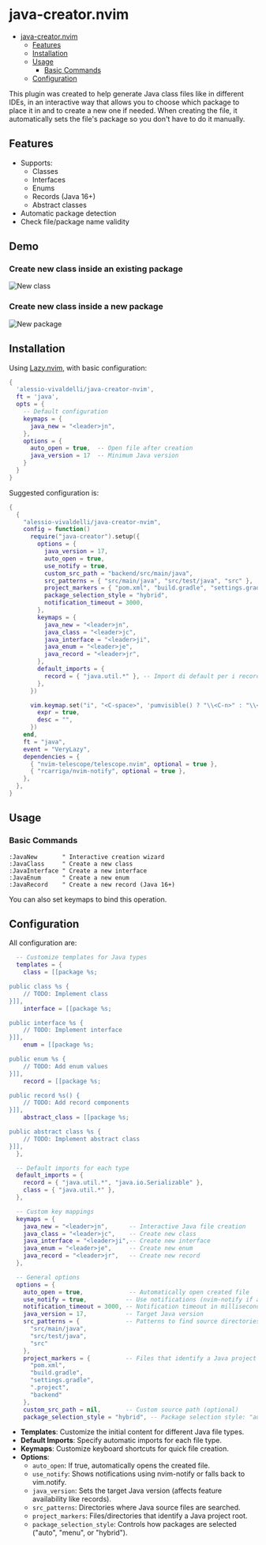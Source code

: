 # java-creator.nvim

<!--toc:start-->
- [java-creator.nvim](#java-creatornvim)
  - [Features](#features)
  - [Installation](#installation)
  - [Usage](#usage)
    - [Basic Commands](#basic-commands)
  - [Configuration](#configuration)
<!--toc:end-->

This plugin was created to help generate Java class files like in different IDEs, in an interactive way that allows you to choose which package to place it in and to create a new one if needed. When creating the file, it automatically sets the file's package so you don't have to do it manually.

## Features

- Supports:
  - Classes
  - Interfaces
  - Enums
  - Records (Java 16+)
  - Abstract classes
- Automatic package detection
- Check file/package name validity

## Demo

### Create new class inside an existing package

![New class](./res/new-class.gif)

### Create new class inside a new package

![New package](./res/new-package.gif)

## Installation

Using [Lazy.nvim](https://github.com/folke/lazy.nvim), with basic configuration:

```lua
{
  'alessio-vivaldelli/java-creator-nvim',
  ft = 'java',
  opts = {
    -- Default configuration
    keymaps = {
      java_new = "<leader>jn",
    },
    options = {
      auto_open = true,  -- Open file after creation
      java_version = 17  -- Minimum Java version
    }
  }
}
```

Suggested configuration is:

```lua
{
  {
    "alessio-vivaldelli/java-creator-nvim",
    config = function()
      require("java-creator").setup({
        options = {
          java_version = 17,
          auto_open = true,
          use_notify = true,
          custom_src_path = "backend/src/main/java",
          src_patterns = { "src/main/java", "src/test/java", "src" },
          project_markers = { "pom.xml", "build.gradle", "settings.gradle", ".project", "backend" },
          package_selection_style = "hybrid",
          notification_timeout = 3000,
        },
        keymaps = {
          java_new = "<leader>jn",
          java_class = "<leader>jc",
          java_interface = "<leader>ji",
          java_enum = "<leader>je",
          java_record = "<leader>jr",
        },
        default_imports = {
          record = { "java.util.*" }, -- Import di default per i record
        },
      })

      vim.keymap.set("i", "<C-space>", 'pumvisible() ? "\\<C-n>" : "\\<C-x>\\<C-u>"', {
        expr = true,
        desc = "",
      })
    end,
    ft = "java",
    event = "VeryLazy",
    dependencies = {
      { "nvim-telescope/telescope.nvim", optional = true },
      { "rcarriga/nvim-notify", optional = true },
    },
  },
}
```

## Usage

### Basic Commands

```vim
:JavaNew       " Interactive creation wizard
:JavaClass     " Create a new class
:JavaInterface " Create a new interface  
:JavaEnum      " Create a new enum
:JavaRecord    " Create a new record (Java 16+)
```

You can also set keymaps to bind this operation.

## Configuration

All configuration are:

```lua
  -- Customize templates for Java types
  templates = {
    class = [[package %s;

public class %s {
    // TODO: Implement class
}]],
    interface = [[package %s;

public interface %s {
    // TODO: Implement interface
}]],
    enum = [[package %s;

public enum %s {
    // TODO: Add enum values
}]],
    record = [[package %s;

public record %s() {
    // TODO: Add record components
}]],
    abstract_class = [[package %s;

public abstract class %s {
    // TODO: Implement abstract class
}]],
  },

  -- Default imports for each type
  default_imports = {
    record = { "java.util.*", "java.io.Serializable" },
    class = { "java.util.*" },
  },

  -- Custom key mappings
  keymaps = {
    java_new = "<leader>jn",      -- Interactive Java file creation
    java_class = "<leader>jc",    -- Create new class
    java_interface = "<leader>ji",-- Create new interface
    java_enum = "<leader>je",     -- Create new enum
    java_record = "<leader>jr",   -- Create new record
  },

  -- General options
  options = {
    auto_open = true,             -- Automatically open created file
    use_notify = true,           -- Use notifications (nvim-notify if available)
    notification_timeout = 3000, -- Notification timeout in milliseconds
    java_version = 17,           -- Target Java version
    src_patterns = {             -- Patterns to find source directories
      "src/main/java", 
      "src/test/java", 
      "src"
    },
    project_markers = {          -- Files that identify a Java project
      "pom.xml", 
      "build.gradle", 
      "settings.gradle", 
      ".project", 
      "backend"
    },
    custom_src_path = nil,       -- Custom source path (optional)
    package_selection_style = "hybrid", -- Package selection style: "auto", "menu", or "hybrid"
```

- **Templates**: Customize the initial content for different Java file types.
- **Default Imports**: Specify automatic imports for each file type.
- **Keymaps**: Customize keyboard shortcuts for quick file creation.
- **Options**:
  - `auto_open`: If true, automatically opens the created file.
  - `use_notify`: Shows notifications using nvim-notify or falls back to vim.notify.
  - `java_version`: Sets the target Java version (affects feature availability like records).
  - `src_patterns`: Directories where Java source files are searched.
  - `project_markers`: Files/directories that identify a Java project root.
  - `package_selection_style`: Controls how packages are selected ("auto", "menu", or "hybrid").
